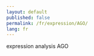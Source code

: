 ```yaml
---
layout: default
published: false
permalink: /fr/expression/AGO/
lang: fr
---
```


expression analysis AGO
